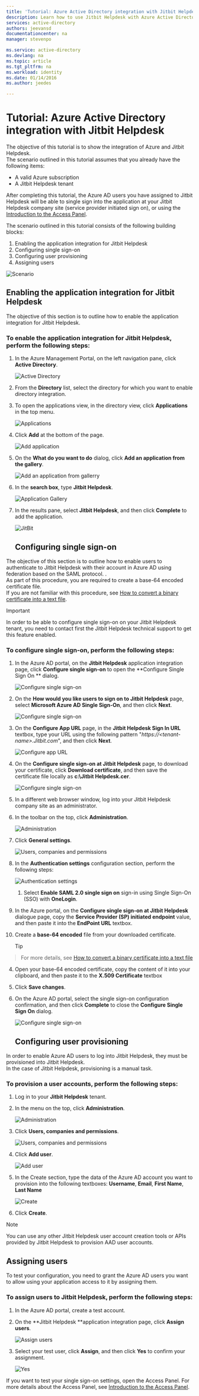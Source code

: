 ```yaml
---
title: 'Tutorial: Azure Active Directory integration with Jitbit Helpdesk | Microsoft Azure'
description: Learn how to use Jitbit Helpdesk with Azure Active Directory to enable single sign-on, automated provisioning, and more!
services: active-directory
authors: jeevansd
documentationcenter: na
manager: stevenpo

ms.service: active-directory
ms.devlang: na
ms.topic: article
ms.tgt_pltfrm: na
ms.workload: identity
ms.date: 01/14/2016
ms.author: jeedes

---
```

# Tutorial: Azure Active Directory integration with Jitbit Helpdesk
The objective of this tutorial is to show the integration of Azure and Jitbit Helpdesk.  
The scenario outlined in this tutorial assumes that you already have the following items:

* A valid Azure subscription
* A Jitbit Helpdesk tenant

After completing this tutorial, the Azure AD users you have assigned to Jitbit Helpdesk will be able to single sign into the application at your Jitbit Helpdesk company site (service provider initiated sign on), or using the [Introduction to the Access Panel](active-directory-saas-access-panel-introduction.md).

The scenario outlined in this tutorial consists of the following building blocks:

1. Enabling the application integration for Jitbit Helpdesk
2. Configuring single sign-on
3. Configuring user provisioning
4. Assigning users

![Scenario](./media/active-directory-saas-jitbit-helpdesk-tutorial/IC777676.png "Scenario")

## Enabling the application integration for Jitbit Helpdesk
The objective of this section is to outline how to enable the application integration for Jitbit Helpdesk.

### To enable the application integration for Jitbit Helpdesk, perform the following steps:
1. In the Azure Management Portal, on the left navigation pane, click **Active Directory**.

   ![Active Directory](./media/active-directory-saas-jitbit-helpdesk-tutorial/IC700993.png "Active Directory")

2. From the **Directory** list, select the directory for which you want to enable directory integration.

3. To open the applications view, in the directory view, click **Applications** in the top menu.

   ![Applications](./media/active-directory-saas-jitbit-helpdesk-tutorial/IC700994.png "Applications")

4. Click **Add** at the bottom of the page.

   ![Add application](./media/active-directory-saas-jitbit-helpdesk-tutorial/IC749321.png "Add application")

5. On the **What do you want to do** dialog, click **Add an application from the gallery**.

   ![Add an application from gallerry](./media/active-directory-saas-jitbit-helpdesk-tutorial/IC749322.png "Add an application from gallerry")

6. In the **search box**, type **Jitbit Helpdesk**.

   ![Application Gallery](./media/active-directory-saas-jitbit-helpdesk-tutorial/IC777677.png "Application Gallery")

7. In the results pane, select **Jitbit Helpdesk**, and then click **Complete** to add the application.

   ![JitBit](./media/active-directory-saas-jitbit-helpdesk-tutorial/IC781008.png "JitBit")

   ## Configuring single sign-on

The objective of this section is to outline how to enable users to authenticate to Jitbit Helpdesk with their account in Azure AD using federation based on the SAML protocol. .  
As part of this procedure, you are required to create a base-64 encoded certificate file.  
If you are not familiar with this procedure, see [How to convert a binary certificate into a text file](http://youtu.be/PlgrzUZ-Y1o).

> [!IMPORTANT]
> In order to be able to configure single sign-on on your Jitbit Helpdesk tenant, you need to contact first the Jitbit Helpdesk technical support to get this feature enabled.
> 
> 
### To configure single sign-on, perform the following steps:
1. In the Azure AD portal, on the **Jitbit Helpdesk** application integration page, click **Configure single sign-on** to open the **Configure Single Sign On ** dialog.

   ![Configure single sign-on](./media/active-directory-saas-jitbit-helpdesk-tutorial/IC777678.png "Configure single sign-on")

2. On the **How would you like users to sign on to Jitbit Helpdesk** page, select **Microsoft Azure AD Single Sign-On**, and then click **Next**.

   ![Configure single sign-on](./media/active-directory-saas-jitbit-helpdesk-tutorial/IC777679.png "Configure single sign-on")

3. On the **Configure App URL** page, in the **Jitbit Helpdesk Sign In URL** textbox, type your URL using the following pattern "*https://\<tenant-name\>.Jitbit.com*", and then click **Next**.

   ![Configure app URL](./media/active-directory-saas-jitbit-helpdesk-tutorial/IC777528.png "Configure app URL")

4. On the **Configure single sign-on at Jitbit Helpdesk** page, to download your certificate, click **Download certificate**, and then save the certificate file locally as **c:\\Jitbit Helpdesk.cer**.

   ![Configure single sign-on](./media/active-directory-saas-jitbit-helpdesk-tutorial/IC777680.png "Configure single sign-on")

5. In a different web browser window, log into your Jitbit Helpdesk company site as an administrator.

6. In the toolbar on the top, click **Administration**.

   ![Administration](./media/active-directory-saas-jitbit-helpdesk-tutorial/IC777681.png "Administration")

7. Click **General settings**.

   ![Users, companies and permissions](./media/active-directory-saas-jitbit-helpdesk-tutorial/IC777682.png "Users, companies and permissions")

8. In the **Authentication settings** configuration section, perform the following steps:

   ![Authentication settings](./media/active-directory-saas-jitbit-helpdesk-tutorial/IC777683.png "Authentication settings")

   1. Select **Enable SAML 2.0 single sign on** sign-in using Single Sign-On (SSO) with **OneLogin**.
2. In the Azure portal, on the **Configure single sign-on at Jitbit Helpdesk** dialogue page, copy the **Service Provider (SP) initiated endpoint** value, and then paste it into the **EndPoint URL** textbox.
3. Create a **base-64 encoded** file from your downloaded certificate.

   > [!TIP]
> For more details, see [How to convert a binary certificate into a text file](http://youtu.be/PlgrzUZ-Y1o)
> 
4. Open your base-64 encoded certificate, copy the content of it into your clipboard, and then paste it to the **X.509 Certificate** textbox

5. Click **Save changes**.

9. On the Azure AD portal, select the single sign-on configuration confirmation, and then click **Complete** to close the **Configure Single Sign On** dialog.

   ![Configure single sign-on](./media/active-directory-saas-jitbit-helpdesk-tutorial/IC777684.png "Configure single sign-on")

   ## Configuring user provisioning

In order to enable Azure AD users to log into Jitbit Helpdesk, they must be provisioned into Jitbit Helpdesk.  
In the case of Jitbit Helpdesk, provisioning is a manual task.

### To provision a user accounts, perform the following steps:
1. Log in to your **Jitbit Helpdesk** tenant.

2. In the menu on the top, click **Administration**.

   ![Administration](./media/active-directory-saas-jitbit-helpdesk-tutorial/IC777681.png "Administration")

3. Click **Users, companies and permissions**.

   ![Users, companies and permissions](./media/active-directory-saas-jitbit-helpdesk-tutorial/IC777682.png "Users, companies and permissions")

4. Click **Add user**.

   ![Add user](./media/active-directory-saas-jitbit-helpdesk-tutorial/IC777685.png "Add user")

5. In the Create section, type the data of the Azure AD account you want to provision into the following textboxes: **Username**, **Email**, **First Name**, **Last Name**

   ![Create](./media/active-directory-saas-jitbit-helpdesk-tutorial/IC777686.png "Create")

6. Click **Create**.


> [!NOTE]
> You can use any other Jitbit Helpdesk user account creation tools or APIs provided by Jitbit Helpdesk to provision AAD user accounts.
> 
> 
## Assigning users
To test your configuration, you need to grant the Azure AD users you want to allow using your application access to it by assigning them.

### To assign users to Jitbit Helpdesk, perform the following steps:
1. In the Azure AD portal, create a test account.

2. On the **Jitbit Helpdesk **application integration page, click **Assign users**.

   ![Assign users](./media/active-directory-saas-jitbit-helpdesk-tutorial/IC777687.png "Assign users")

3. Select your test user, click **Assign**, and then click **Yes** to confirm your assignment.

   ![Yes](./media/active-directory-saas-jitbit-helpdesk-tutorial/IC767830.png "Yes")


If you want to test your single sign-on settings, open the Access Panel. For more details about the Access Panel, see [Introduction to the Access Panel](active-directory-saas-access-panel-introduction.md).

